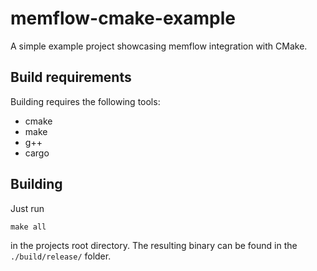 # memflow-cmake-example

A simple example project showcasing memflow integration with CMake.

## Build requirements

Building requires the following tools:
- cmake
- make
- g++
- cargo

## Building

Just run

```make all```

in the projects root directory.
The resulting binary can be found in the `./build/release/` folder.
